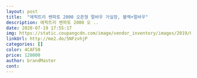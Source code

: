 ```yaml
---
layout: post 
title:  "에픽트리 벤파토 2000 오픈형 멀바우 거실장, 블랙+멀바우" 
description: 에픽트리 벤파토 2000 오 ..
date: 2020-07-19 17:55:17 
img: https://static.coupangcdn.com/image/vendor_inventory/images/2019/01/03/15/7/3f4099a6-81f5-4a76-a5de-c2696b09ed7c.jpg 
linkUrl: http://me2.do/5NFzvhjP 
categories: [] 
color: 4CAF50 
price: 128000 
author: brandMaster 
cont:  
---
```

 